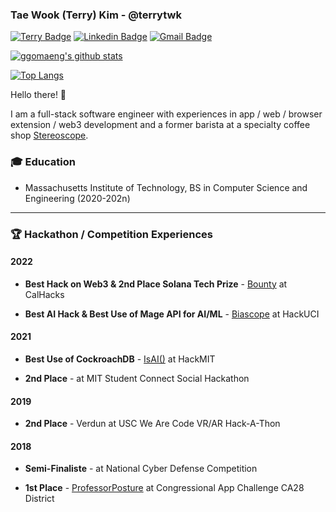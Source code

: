 ### Tae Wook (Terry) Kim - @terrytwk

[![Terry Badge](https://img.shields.io/badge/-Website-green?style=flat-square&logo=google&logoColor=white&link=https://terrytwk.github.io/)](https://terrytwk.github.io/)
[![Linkedin Badge](https://img.shields.io/badge/-LinkedIn-blue?style=flat-square&logo=Linkedin&logoColor=white&link=https://www.linkedin.com/in/tae-wook-terry-kim-5824861b5/)](https://www.linkedin.com/in/tae-wook-terry-kim-5824861b5/)
[![Gmail Badge](https://img.shields.io/badge/-Gmail-d14836?style=flat-square&logo=Gmail&logoColor=white&link=mailto:terrykim950@gmail.com)](mailto:terrykim950@gmail.com)

[![ggomaeng's github stats](https://github-readme-stats.vercel.app/api?username=terrytwk&show_icons=true&hide=contribs,issues)](https://github.com/terrytwk)

[![Top Langs](https://github-readme-stats.vercel.app/api/top-langs/?username=terrytwk&layout=compact)](https://github.com/terrytwk)

Hello there! 👋

I am a full-stack software engineer with experiences in app / web / browser extension / web3 development and a former barista at a specialty coffee shop [Stereoscope](https://www.stereoscopecoffee.com/). 

### 🎓 Education

- Massachusetts Institute of Technology, BS in Computer Science and Engineering (2020-202n)

---

### 🏆 Hackathon / Competition Experiences

#### 2022

- **Best Hack on Web3 & 2nd Place Solana Tech Prize** - [Bounty](https://devpost.com/software/bounty-8o3idu) at CalHacks
  
- **Best AI Hack & Best Use of Mage API for AI/ML** - [Biascope](https://devpost.com/software/biascope) at HackUCI

#### 2021

- **Best Use of CockroachDB** - [IsAI()](https://github.com/terrytwk/isAI) at HackMIT 

- **2nd Place** - at MIT Student Connect Social Hackathon

#### 2019

- **2nd Place** - Verdun at USC We Are Code VR/AR Hack-A-Thon

#### 2018

- **Semi-Finaliste** - at National Cyber Defense Competition

- **1st Place** - [ProfessorPosture](https://www.congressionalappchallenge.us/2018-winners/#California) at Congressional App Challenge CA28 District

